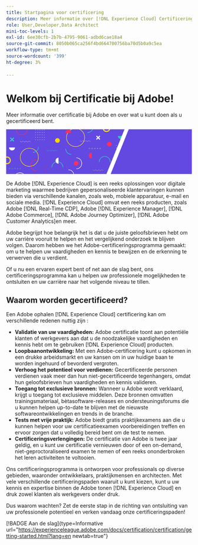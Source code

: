 ```yaml
---
title: Startpagina voor certificering
description: Meer informatie over [!DNL Experience Cloud] Certificering bij Adobe. Ontdek wat certificeren voor u kan doen.
role: User,Developer,Data Architect
mini-toc-levels: 1
exl-id: 6ee30cfb-2b7b-4795-9061-adbd6cae18a4
source-git-commit: 8050b065ca256f4bd664700756ba70d5b0a9c5ea
workflow-type: tm+mt
source-wordcount: '399'
ht-degree: 3%

---
```


# Welkom bij Certificatie bij Adobe!

Meer informatie over certificatie bij Adobe en over wat u kunt doen als u gecertificeerd bent.

![Banner](/help/certifications/assets/home_banner_small.png)

De Adobe [!DNL Experience Cloud] is een reeks oplossingen voor digitale marketing waarmee bedrijven gepersonaliseerde klantervaringen kunnen bieden via verschillende kanalen, zoals web, mobiele apparatuur, e-mail en sociale media. [!DNL Experience Cloud] omvat een reeks producten, zoals Adobe [!DNL Real-Time CDP], Adobe [!DNL Experience Manager], [!DNL Adobe Commerce], [!DNL Adobe Journey Optimizer], [!DNL Adobe Customer Analytics]en meer.

Adobe begrijpt hoe belangrijk het is dat u de juiste geloofsbrieven hebt om uw carrière vooruit te helpen en het vergelijkend onderzoek te blijven volgen. Daarom hebben we het Adobe-certificeringsprogramma gemaakt: om u te helpen uw vaardigheden en kennis te bewijzen en de erkenning te verwerven die u verdient.

Of u nu een ervaren expert bent of net aan de slag bent, ons certificeringsprogramma kan u helpen uw professionele mogelijkheden te ontsluiten en uw carrière naar het volgende niveau te tillen.

## Waarom worden gecertificeerd?

Een Adobe ophalen [!DNL Experience Cloud] certificering kan om verschillende redenen nuttig zijn :

* **Validatie van uw vaardigheden:** Adobe certificatie toont aan potentiële klanten of werkgevers aan dat u de noodzakelijke vaardigheden en kennis hebt om te gebruiken [!DNL Experience Cloud] producten.
* **Loopbaanontwikkeling:** Met een Adobe-certificering kunt u opkomen in een drukke arbeidsmarkt en uw kansen om in uw huidige baan te worden ingehuurd of bevorderd vergroten.
* **Verhoog het potentieel voor verdienen:** Gecertificeerde personen verdienen vaak meer dan hun niet-gecertificeerde tegenhangers, omdat hun geloofsbrieven hun vaardigheden en kennis valideren.
* **Toegang tot exclusieve bronnen:** Wanneer u Adobe wordt verklaard, krijgt u toegang tot exclusieve middelen. Deze bronnen omvatten trainingsmateriaal, bètasoftware-releases en ondersteuningsforums die u kunnen helpen up-to-date te blijven met de nieuwste softwareontwikkelingen en trends in de branche.
* **Tests met vrije praktijk:** Adobe biedt gratis praktijkexamens aan die u kunnen helpen voor uw certificatieexamen voorbereidingen treffen en ervoor zorgen dat u volledig bereid bent om de test te nemen.
* **Certificeringsverlengingen:** De certificatie van Adobe is twee jaar geldig, en u kunt uw certificatie vernieuwen door of een on-demand, niet-geproctoraliseerd examen te nemen of een reeks ononderbroken het leren activiteiten te voltooien.

Ons certificeringsprogramma is ontworpen voor professionals op diverse gebieden, waaronder ontwikkelaars, praktijkmensen en architecten. Met vele verschillende certificeringspaden waaruit u kunt kiezen, kunt u uw kennis en expertise binnen de Adobe tonen [!DNL Experience Cloud] en druk zowel klanten als werkgevers onder druk.

Dus waarom wachten? Zet de eerste stap in de richting van ontsluiting van uw professionele potentieel en verken vandaag onze certificeringspaden!

[!BADGE Aan de slag]{type=Informative url="https://experienceleague.adobe.com/docs/certification/certification/getting-started.html?lang=en newtab=true"}

